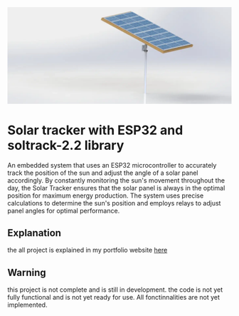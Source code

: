 ![Solar Tracker image](/img/solar_tracker_main.webp "Solar Tracker")

# Solar tracker with ESP32 and soltrack-2.2 library

An embedded system that uses an ESP32 microcontroller to accurately track the position of the sun and adjust the angle of a solar panel accordingly. By constantly monitoring the sun's movement throughout the day, the Solar Tracker ensures that the solar panel is always in the optimal position for maximum energy production. The system uses precise calculations to determine the sun's position and employs relays to adjust panel angles for optimal performance.

## Explanation

the all project is explained in my portfolio website [here](https://dwayneherzberg.com/solar-tracker)

## Warning

this project is not complete and is still in development. the code is not yet fully functional and is not yet ready for use. All fonctinnalities are not yet implemented.
